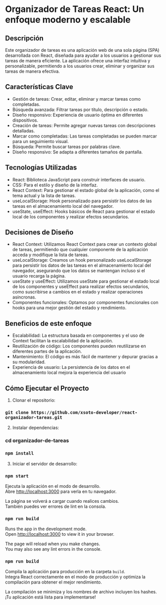 # Organizador de Tareas React: Un enfoque moderno y escalable

## Descripción
Este organizador de tareas es una aplicación web de una sola página (SPA) desarrollada con React, diseñada para ayudar a los usuarios a gestionar sus tareas de manera eficiente. La aplicación ofrece una interfaz intuitiva y personalizable, permitiendo a los usuarios crear, eliminar y organizar sus tareas de manera efectiva.

## Características Clave
- Gestión de tareas: Crear, editar, eliminar y marcar tareas como completadas.
- Búsqueda avanzada: Filtrar tareas por título, descripción o estado.
- Diseño responsivo: Experiencia de usuario óptima en diferentes dispositivos.
- Creación de tareas: Permite agregar nuevas tareas con descripciones detalladas.
- Marcar como completadas: Las tareas completadas se pueden marcar para un seguimiento visual.
- Búsqueda: Permite buscar tareas por palabras clave.
- Diseño responsivo: Se adapta a diferentes tamaños de pantalla.

## Tecnologías Utilizadas

- React: Biblioteca JavaScript para construir interfaces de usuario.
- CSS: Para el estilo y diseño de la interfaz.
- React Context: Para gestionar el estado global de la aplicación, como el tema actual y la lista de tareas.
- useLocalStorage: Hook personalizado para persistir los datos de las tareas en el almacenamiento local del navegador.
- useState, useEffect: Hooks básicos de React para gestionar el estado local de los componentes y realizar efectos secundarios.

## Decisiones de Diseño
- React Context: Utilizamos React Context para crear un contexto global de tareas, permitiendo que cualquier componente de la aplicación acceda y modifique la lista de tareas.
- useLocalStorage: Creamos un hook personalizado useLocalStorage para persistir los datos de las tareas en el almacenamiento local del navegador, asegurando que los datos se mantengan incluso si el usuario recarga la página.
- useState y useEffect: Utilizamos useState para gestionar el estado local de los componentes y useEffect para realizar efectos secundarios, como suscribirse a cambios en el estado y realizar operaciones asíncronas.
- Componentes funcionales: Optamos por componentes funcionales con hooks para una mejor gestión del estado y rendimiento.

## Beneficios de este enfoque
- Escalabilidad: La estructura basada en componentes y el uso de Context facilitan la escalabilidad de la aplicación.
- Reutilización de código: Los componentes pueden reutilizarse en diferentes partes de la aplicación.
- Mantenimiento: El código es más fácil de mantener y depurar gracias a su modularidad.
- Experiencia de usuario: La persistencia de los datos en el almacenamiento local mejora la experiencia del usuario

## Cómo Ejecutar el Proyecto

1. Clonar el repositorio:

### `git clone https://github.com/xsoto-developer/react-organizador-tareas.git`

2. Instalar dependencias:

### cd organizador-de-tareas
### `npm install`

3. Iniciar el servidor de desarrollo:   

### `npm start`

Ejecuta la aplicación en el modo de desarrollo.\
Abre [http://localhost:3000](http://localhost:3000) para verla en tu navegador.

La página se volverá a cargar cuando realices cambios.\
También puedes ver errores de lint en la consola.

### `npm run build`


Runs the app in the development mode.\
Open [http://localhost:3000](http://localhost:3000) to view it in your browser.

The page will reload when you make changes.\
You may also see any lint errors in the console.

### `npm run build`

Compila la aplicación para producción en la carpeta `build`.\
Integra React correctamente en el modo de producción y optimiza la compilación para obtener el mejor rendimiento.

La compilación se minimiza y los nombres de archivo incluyen los hashes.\
¡Tu aplicación está lista para implementarse!



